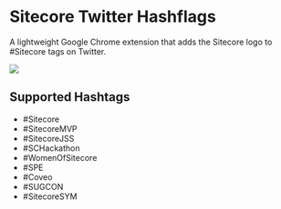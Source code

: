 # Sitecore Twitter Hashflags 
A lightweight Google Chrome extension that adds the Sitecore logo to #Sitecore tags on Twitter.

<img src="https://i.imgur.com/dYOPGGZ.png">

## Supported Hashtags
- #Sitecore
- #SitecoreMVP
- #SitecoreJSS
- #SCHackathon
- #WomenOfSitecore
- #SPE
- #Coveo
- #SUGCON
- #SitecoreSYM
